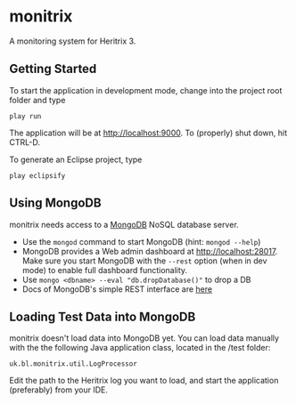# monitrix

A monitoring system for Heritrix 3.

## Getting Started

To start the application in development mode, change into the project root folder and type 

    play run
    
The application will be at [http://localhost:9000](http://localhost:9000). To (properly) shut down, hit CTRL-D. 

To generate an Eclipse project, type

    play eclipsify
    
## Using MongoDB

monitrix needs access to a [MongoDB](http://www.mongodb.org) NoSQL database server.

* Use the ``mongod`` command to start MongoDB (hint: ``mongod --help``)
* MongoDB provides a Web admin dashboard  at [http://localhost:28017](http://localhost:28017). Make sure
  you start MongoDB with the ``--rest`` option (when in dev mode) to enable full dashboard functionality.
* Use ``mongo <dbname> --eval "db.dropDatabase()"`` to drop a DB 
* Docs of MongoDB's simple REST interface are [here](http://www.mongodb.org/display/DOCS/Http+Interface#HttpInterface-SimpleRESTInterface)

## Loading Test Data into MongoDB

monitrix doesn't load data into MongoDB yet. You can load data manually with the the following Java application
class, located in the /test folder:

    uk.bl.monitrix.util.LogProcessor
    
Edit the path to the Heritrix log you want to load, and start the application (preferably) from your IDE.